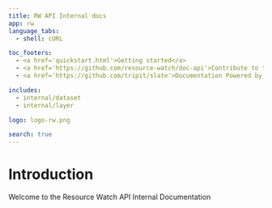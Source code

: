 ```yaml
---
title: RW API Internal docs
app: rw
language_tabs:
  - shell: cURL

toc_footers:
  - <a href='quickstart.html'>Getting started</a>
  - <a href='https://github.com/resource-watch/doc-api'>Contribute to these docs</a>
  - <a href='https://github.com/tripit/slate'>Documentation Powered by Slate</a>

includes:
  - internal/dataset
  - internal/layer

logo: logo-rw.png

search: true
---
```


# Introduction

Welcome to the Resource Watch API Internal Documentation
